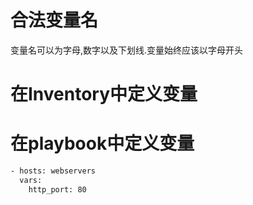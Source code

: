 # 合法变量名

变量名可以为字母,数字以及下划线.变量始终应该以字母开头

# 在Inventory中定义变量



# 在playbook中定义变量

```sh
- hosts: webservers
  vars:
    http_port: 80
```

